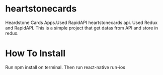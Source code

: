 # heartstonecards
Heardstone Cards Apps.Used RapidAPI heartstonecards api.
Used Redux and RapidAPI.
This is a simple project that get datas from API and store in redux.

# How To Install
Run npm install on terminal.
Then run react-native run-ios

